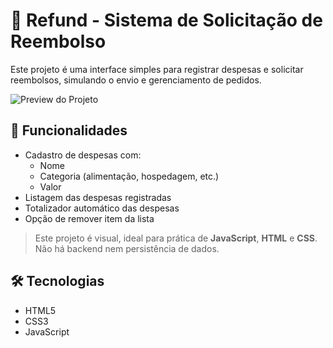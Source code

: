 # 💸 Refund - Sistema de Solicitação de Reembolso

Este projeto é uma interface simples para registrar despesas e solicitar reembolsos, simulando o envio e gerenciamento de pedidos.

![Preview do Projeto](https://cdn.discordapp.com/attachments/1391962815753097308/1400239488852164819/image.png?ex=688bea25&is=688a98a5&hm=d7993f860659ae7ed02ed71aeb380e3d79544efe5bdc1a9e5c325d23f4fc8804&)

## 🧾 Funcionalidades

- Cadastro de despesas com:
  - Nome
  - Categoria (alimentação, hospedagem, etc.)
  - Valor
- Listagem das despesas registradas
- Totalizador automático das despesas
- Opção de remover item da lista

> Este projeto é visual, ideal para prática de **JavaScript**, **HTML** e **CSS**. Não há backend nem persistência de dados.

## 🛠 Tecnologias

- HTML5
- CSS3
- JavaScript 


